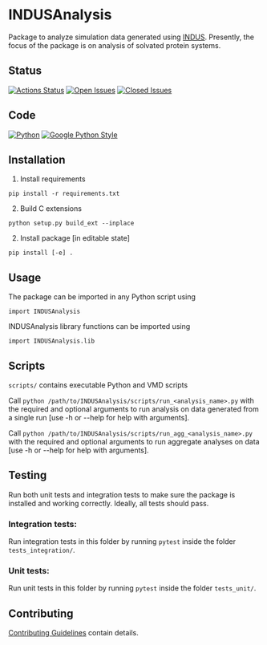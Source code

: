 # INDUSAnalysis

Package to analyze simulation data generated using
[INDUS](https://link.springer.com/article/10.1007/s10955-011-0269-9).
Presently, the focus of the package is on analysis of solvated protein systems.

## Status

[![Actions Status](https://img.shields.io/github/workflow/status/apallath/analysis_scripts/Analysis)](https://github.com/apallath/analysis_scripts/actions)
[![Open Issues](https://img.shields.io/github/issues-raw/apallath/analysis_scripts)](https://github.com/apallath/analysis_scripts/issues)
[![Closed Issues](https://img.shields.io/github/issues-closed-raw/apallath/analysis_scripts)](https://github.com/apallath/analysis_scripts/issues)

## Code

[![Python](https://img.shields.io/github/languages/top/apallath/analysis_scripts)](https://www.python.org/downloads/release/python-370/)
[![Google Python Style](https://img.shields.io/badge/Code%20Style-Google%20Python%20Style-brightgreen)](https://google.github.io/styleguide/pyguide.html)

## Installation

1. Install requirements

`pip install -r requirements.txt`

2. Build C extensions

`python setup.py build_ext --inplace`

2. Install package [in editable state]

`pip install [-e] .`

## Usage

The package can be imported in any Python script using

`import INDUSAnalysis`

INDUSAnalysis library functions can be imported using

`import INDUSAnalysis.lib`

## Scripts

`scripts/` contains executable Python and VMD scripts

Call `python /path/to/INDUSAnalysis/scripts/run_<analysis_name>.py`
with the required and optional arguments to run analysis on data generated from a single run [use -h or --help for help with arguments].

Call `python /path/to/INDUSAnalysis/scripts/run_agg_<analysis_name>.py` with the required and optional arguments to run aggregate analyses on data [use -h or --help for help with arguments].

## Testing

Run both unit tests and integration tests to make sure the package is installed
and working correctly. Ideally, all tests should pass.

### Integration tests:

Run integration tests in this folder by running
`pytest`
inside the folder `tests_integration/`.

### Unit tests:

Run unit tests in this folder by running
`pytest`
inside the folder `tests_unit/`.

## Contributing

[Contributing Guidelines](CONTRIBUTING.md) contain details.
